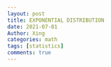 ```yaml
---
layout: post
title: EXPONENTIAL DISTRIBUTION
date: 2021-07-01
Author: Xing
categories: math
tags: [statistics]
comments: true
---
```


